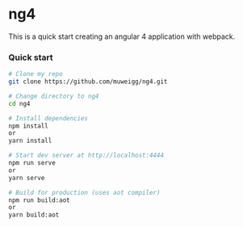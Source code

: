 # ng4
This is a quick start creating an angular 4 application with webpack.

### Quick start
```bash
# Clone my repo
git clone https://github.com/muweigg/ng4.git

# Change directory to ng4
cd ng4

# Install dependencies
npm install
or
yarn install

# Start dev server at http://localhost:4444
npm run serve
or
yarn serve

# Build for production (uses aot compiler)
npm run build:aot
or
yarn build:aot
```